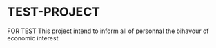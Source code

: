 # TEST-PROJECT
FOR TEST
This project intend to inform all of personnal the bihavour of economic interest
